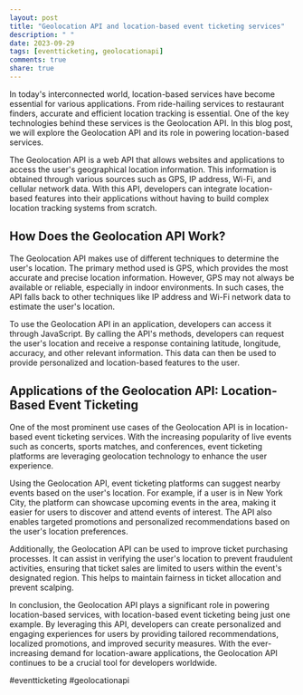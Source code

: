 ```yaml
---
layout: post
title: "Geolocation API and location-based event ticketing services"
description: " "
date: 2023-09-29
tags: [eventticketing, geolocationapi]
comments: true
share: true
---
```


In today's interconnected world, location-based services have become essential for various applications. From ride-hailing services to restaurant finders, accurate and efficient location tracking is essential. One of the key technologies behind these services is the Geolocation API. In this blog post, we will explore the Geolocation API and its role in powering location-based services.

The Geolocation API is a web API that allows websites and applications to access the user's geographical location information. This information is obtained through various sources such as GPS, IP address, Wi-Fi, and cellular network data. With this API, developers can integrate location-based features into their applications without having to build complex location tracking systems from scratch.

## How Does the Geolocation API Work?

The Geolocation API makes use of different techniques to determine the user's location. The primary method used is GPS, which provides the most accurate and precise location information. However, GPS may not always be available or reliable, especially in indoor environments. In such cases, the API falls back to other techniques like IP address and Wi-Fi network data to estimate the user's location.

To use the Geolocation API in an application, developers can access it through JavaScript. By calling the API's methods, developers can request the user's location and receive a response containing latitude, longitude, accuracy, and other relevant information. This data can then be used to provide personalized and location-based features to the user.

## Applications of the Geolocation API: Location-Based Event Ticketing

One of the most prominent use cases of the Geolocation API is in location-based event ticketing services. With the increasing popularity of live events such as concerts, sports matches, and conferences, event ticketing platforms are leveraging geolocation technology to enhance the user experience.

Using the Geolocation API, event ticketing platforms can suggest nearby events based on the user's location. For example, if a user is in New York City, the platform can showcase upcoming events in the area, making it easier for users to discover and attend events of interest. The API also enables targeted promotions and personalized recommendations based on the user's location preferences.

Additionally, the Geolocation API can be used to improve ticket purchasing processes. It can assist in verifying the user's location to prevent fraudulent activities, ensuring that ticket sales are limited to users within the event's designated region. This helps to maintain fairness in ticket allocation and prevent scalping.

In conclusion, the Geolocation API plays a significant role in powering location-based services, with location-based event ticketing being just one example. By leveraging this API, developers can create personalized and engaging experiences for users by providing tailored recommendations, localized promotions, and improved security measures. With the ever-increasing demand for location-aware applications, the Geolocation API continues to be a crucial tool for developers worldwide.

#eventticketing #geolocationapi